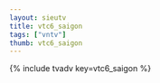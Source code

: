 ```yaml
--- 
layout: sieutv
title: vtc6_saigon
tags: ["vntv"]
thumb: vtc6_saigon
---
```

{% include tvadv key=vtc6_saigon %}
